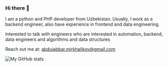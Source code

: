 ### Hi there 👋


<!--**Abdujabbar/Abdujabbar** is a ✨ _special_ ✨ repository because its `README.md` (this file) appears on your GitHub profile.-->

<!--Here are some ideas to get you started:-->

I am a python and PHP developer from Uzbekistan. Usually, I work as a backend engineer, also have experience in frontend and data engineering.

Interested to talk with engineers who are interested in automation, backend, data engineers and algorithms and data structures

Reach out me at: abdujabbar.mirkhalikov@gmail.com


![My GitHub stats](https://github-readme-stats.vercel.app/api?username=Abdujabbar)
